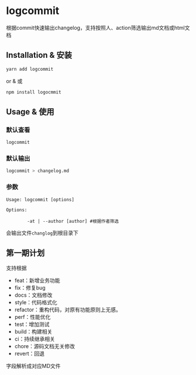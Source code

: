 # logcommit

根据commit快速输出changelog，支持按照人、action筛选输出md文档或html文档

## Installation & 安装

```bash
yarn add logcommit
```

or & 或

```bash
npm install logocmmit
```

## Usage & 使用

### 默认查看

```bash
logcommit
```
### 默认输出

```bash
logcommit > changelog.md
```
### 参数

```shell
Usage: logcommit [options]

Options:

        -at | --author [author] #根据作者筛选
```
会输出文件`changlog`到根目录下

## 第一期计划
支持根据
* feat：新增业务功能
* fix：修复bug
* docs：文档修改
* style：代码格式化
* refactor：重构代码，对原有功能原则上无感。
* perf：性能优化
* test：增加测试
* build：构建相关
* ci：持续继承相关
* chore：源码文档无关修改
* revert：回退

字段解析成对应MD文件